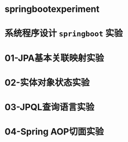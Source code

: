 # springbootexperiment
# 系统程序设计 `springboot` 实验

# 01-JPA基本关联映射实验
# 02-实体对象状态实验
# 03-JPQL查询语言实验
# 04-Spring AOP切面实验
